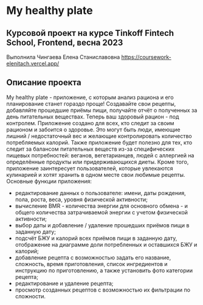 # My healthy plate

## Курсовой проект на курсе Tinkoff Fintech School, Frontend, весна 2023
Выполнила Чингаева Елена Станиславовна 
https://coursework-elenitach.vercel.app/

## Описание проекта
My healthy plate - приложение, с которым анализ рациона и его планирование станет гораздо проще! Создавайте свои рецепты, добавляйте прошедшие приёмы пищи, получайте отчёт о полученных за день питательных веществах. Теперь ваш здоровый рацион - под контролем.
Приложение создано для всех, кто следит за своим рационом и забоится о здоровье. Это могут быть люди, имеющие лишний / недостаточный вес и желающие контролировать количество потребляемых калорий. Также приложение будет полезно для тех, кто следит за балансом питательных веществ из-за специфических пищевых потребностей: веганов, вегетарианцев, людей с аллергией на определённые продукты или придерживающихся диеты. Кроме того, приложение заинтересует пользователей, которые увлекаются кулинарией и хотят хранить в одном месте свои любимые рецепты.
Основные функции приложения:
- редактирование данных о пользователе: имени, даты рождения, пола, роста, веса, уровня физической активности;
- вычисление BMR - количества энергии для основного обмена - и общего количества затрачиваемой энергии с учетом физической активности;
- выбор даты и добавление / удаление прошедших приёмов пищи в заданную дату;
- подсчёт БЖУ и калорий всех приёмов пищи в заданную дату, отображение на диаграмме доли потребленных и оставшихся БЖУ и калорий;
- добавление рецепта с возможностью задать его название, сложность, время приготовления, список ингредиентов и инструкцию по приготовлению, а также установить фото категории рецепта;
- редактирование и удаление рецепта;
- просмотр созданных рецептов с возможностью их фильтрации по сложности.